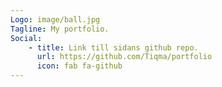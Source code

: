 ```yaml
---
Logo: image/ball.jpg
Tagline: My portfolio.
Social:
    - title: Link till sidans github repo.
      url: https://github.com/Tiqma/portfolio
      icon: fab fa-github
---
```

